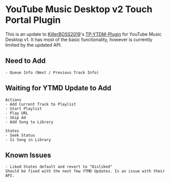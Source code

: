 # YouTube Music Desktop v2 Touch Portal Plugin

This is an update to [KillerBOSS2019](https://github.com/KillerBOSS2019)'s [TP-YTDM-Plugin](https://github.com/KillerBOSS2019/TP-YTDM-Plugin) for YouTube Music Desktop v1. It has most of the basic functionality, however is currently limited by the updated API.

## Need to Add
```
- Queue Info (Next / Previous Track Info)
```

## Waiting for YTMD Update to Add
```
Actions
- Add Current Track to Playlist
- Start Playlist
- Play URL
- Skip Ad
- Add Song to Library

States
- Seek Status
- Is Song in Library
```

## Known Issues
```
- Liked States default and revert to "Disliked"
Should be fixed with the next few YTMD Updates. Is an issue with their API.
```
